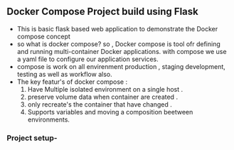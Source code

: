 ## Docker Compose Project build using Flask

- This is basic flask based web application  to demonstrate the Docker compose concept
- so what is docker compose? so , Docker compose is tool ofr defining and running multi-container Docker applications. with compose we use a yaml file to configure our
  application services.
- compose is work on all envirenment production , staging development, testing as well as workflow also.
- The key featur's of docker compose :
   1. Have Multiple isolated environment on a single host .
   2. preserve volume data when container are created .
   3. only recreate's the container that have changed .
   4. Supports variables and moving a composition beetween environments.
      
### Project setup-


 
